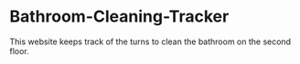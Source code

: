 # Bathroom-Cleaning-Tracker
This website keeps track of the turns to clean the bathroom on the second floor. 
